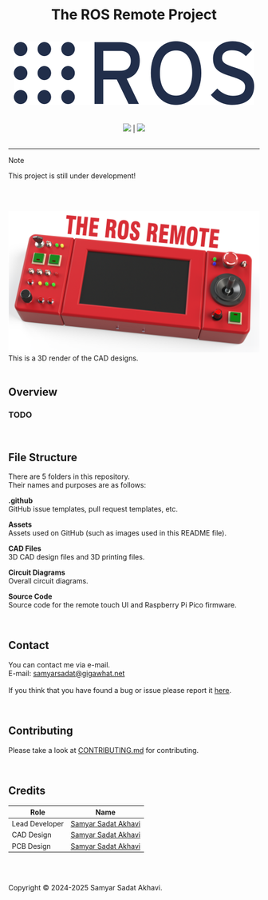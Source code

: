 <h1 align="center">The ROS Remote Project</h1>

<p align="center">
	<br>
	<a href="https://www.ros.org"><img src="assets/logos/ROS_logo.png"></a><br>
	<br><br>
	<a href="LICENSE"><img src="https://img.shields.io/github/license/samyarsadat/ROS-Remote?color=blue"></a>
	|
	<a href="../../issues"><img src="https://img.shields.io/github/issues/samyarsadat/ROS-Remote"></a>
	<br><br>
</p>

----
> [!NOTE]
> This project is still under development!

<br><br>

<img src="assets/renders/Render_Edited.png">
This is a 3D render of the CAD designs.
<br><br>


## Overview

### TODO

<br>

## File Structure
There are 5 folders in this repository.<br>
Their names and purposes are as follows:

**.github**<br>
GitHub issue templates, pull request templates, etc.<br>

**Assets**<br>
Assets used on GitHub (such as images used in this README file).<br>

**CAD Files**<br>
3D CAD design files and 3D printing files.<br>

**Circuit Diagrams**<br>
Overall circuit diagrams.<br>

**Source Code**<br>
Source code for the remote touch UI and Raspberry Pi Pico firmware.<br>


<br>

## Contact
You can contact me via e-mail.<br>
E-mail: samyarsadat@gigawhat.net<br>
<br>
If you think that you have found a bug or issue please report it <a href="../../issues">here</a>.

<br>

## Contributing
Please take a look at <a href="CONTRIBUTING.md">CONTRIBUTING.md</a> for contributing.

<br>

## Credits
| Role           | Name                                                             |
| -------------- | ---------------------------------------------------------------- |
| Lead Developer | <a href="https://github.com/samyarsadat">Samyar Sadat Akhavi</a> |
| CAD Design     | <a href="https://github.com/samyarsadat">Samyar Sadat Akhavi</a> |
| PCB Design     | <a href="https://github.com/samyarsadat">Samyar Sadat Akhavi</a> |

<br>
<br>

Copyright © 2024-2025 Samyar Sadat Akhavi.